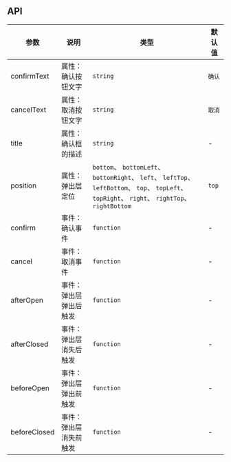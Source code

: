 ## API

| 参数 | 说明 | 类型 | 默认值 |
| --- | --- | --- | --- |
| confirmText | 属性：确认按钮文字 | `string` | `确认` |
| cancelText | 属性：取消按钮文字 | `string` | `取消` |
| title | 属性：确认框的描述 | `string` | - |
| position | 属性：弹出层定位 | `bottom`、 `bottomLeft`、 `bottomRight`、 `left`、 `leftTop`、 `leftBottom`、 `top`、 `topLeft`、 `topRight`、 `right`、 `rightTop`、 `rightBottom` | `top` |
| confirm | 事件：确认事件 | `function` | - |
| cancel | 事件：取消事件 | `function` | - |
| afterOpen | 事件：弹出层弹出后触发 | `function` | - |
| afterClosed | 事件：弹出层消失后触发 | `function` | - |
| beforeOpen | 事件：弹出层弹出前触发 | `function` | - |
| beforeClosed | 事件：弹出层消失前触发 | `function` | - |
